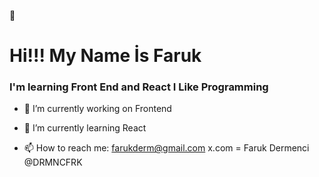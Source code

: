  👋

### <h1>Hi!!!   My Name İs Faruk </h1>
<h3> I'm learning Front End and React  I Like Programming</h3>




- 🔭 I’m currently working on Frontend
- 🌱 I’m currently learning React

- 📫 How to reach me: farukderm@gmail.com    x.com = Faruk Dermenci  @DRMNCFRK


